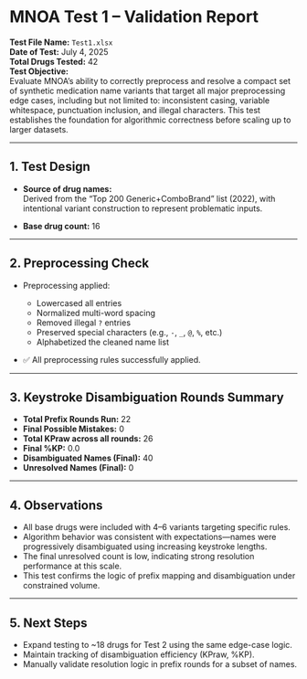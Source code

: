 # MNOA Test 1 – Validation Report

**Test File Name:** `Test1.xlsx`  
**Date of Test:** July 4, 2025  
**Total Drugs Tested:** 42  
**Test Objective:**  
Evaluate MNOA’s ability to correctly preprocess and resolve a compact set of synthetic medication name variants that target all major preprocessing edge cases, including but not limited to: inconsistent casing, variable whitespace, punctuation inclusion, and illegal characters. This test establishes the foundation for algorithmic correctness before scaling up to larger datasets.

---

## 1. Test Design

- **Source of drug names:**  
  Derived from the “Top 200 Generic+ComboBrand” list (2022), with intentional variant construction to represent problematic inputs.

- **Base drug count:** 16  

---

## 2. Preprocessing Check

- Preprocessing applied:
  - Lowercased all entries
  - Normalized multi-word spacing
  - Removed illegal `?` entries
  - Preserved special characters (e.g., `-`, `_`, `@`, `%`, etc.)
  - Alphabetized the cleaned name list

- ✅ All preprocessing rules successfully applied.

---

## 3. Keystroke Disambiguation Rounds Summary

- **Total Prefix Rounds Run:** 22
- **Final Possible Mistakes:** 0
- **Total KPraw across all rounds:** 26
- **Final %KP:** 0.0
- **Disambiguated Names (Final):** 40
- **Unresolved Names (Final):** 0

---

## 4. Observations

- All base drugs were included with 4–6 variants targeting specific rules.
- Algorithm behavior was consistent with expectations—names were progressively disambiguated using increasing keystroke lengths.
- The final unresolved count is low, indicating strong resolution performance at this scale.
- This test confirms the logic of prefix mapping and disambiguation under constrained volume.

---

## 5. Next Steps

- Expand testing to ~18 drugs for Test 2 using the same edge-case logic.
- Maintain tracking of disambiguation efficiency (KPraw, %KP).
- Manually validate resolution logic in prefix rounds for a subset of names.
